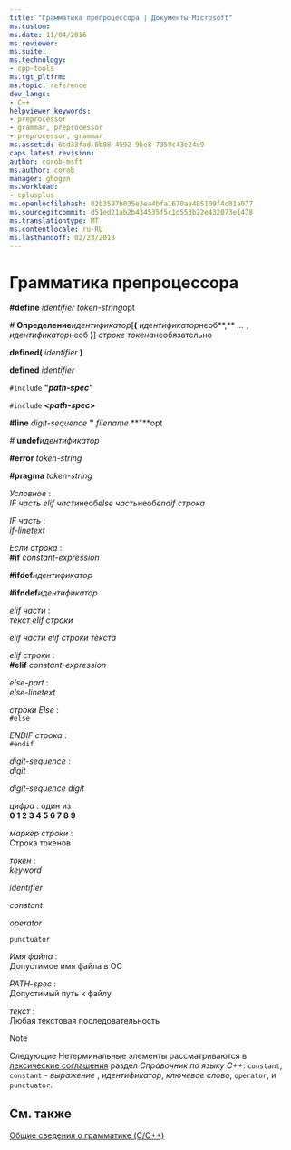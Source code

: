 ```yaml
---
title: "Грамматика препроцессора | Документы Microsoft"
ms.custom: 
ms.date: 11/04/2016
ms.reviewer: 
ms.suite: 
ms.technology:
- cpp-tools
ms.tgt_pltfrm: 
ms.topic: reference
dev_langs:
- C++
helpviewer_keywords:
- preprocessor
- grammar, preprocessor
- preprocessor, grammar
ms.assetid: 6cd33fad-0b08-4592-9be8-7359c43e24e9
caps.latest.revision: 
author: corob-msft
ms.author: corob
manager: ghogen
ms.workload:
- cplusplus
ms.openlocfilehash: 02b3597b035e3ea4bfa1670aa405109f4c01a077
ms.sourcegitcommit: d51ed21ab2b434535f5c1d553b22e432073e1478
ms.translationtype: MT
ms.contentlocale: ru-RU
ms.lasthandoff: 02/23/2018
---
```

# <a name="preprocessor-grammar"></a>Грамматика препроцессора
**#define**  *identifier* *token-string*opt  
  
 *#* **Определение***идентификатор*[**(** *идентификатор*необ**,** *...*  **,** *идентификатор*необ **)**] *строке токена*необязательно    
  
 **defined(**  *identifier* **)**  
  
 **defined**  *identifier*  
  
 `#include` **"***path-spec***"**  
  
 `#include` **\<***path-spec***>**  
  
 **#line**  *digit-sequence*  **"** *filename* **"**opt  
  
 *#* **undef***идентификатор*   
  
 **#error**  *token-string*  
  
 **#pragma**  *token-string*  
  
 *Условное* :  
 *IF часть elif части*необ*else часть*необ*endif строка*  
  
 *IF часть* :  
 *if-linetext*  
  
 *Если строка* :  
 **#if**  *constant-expression*  
  
 **#ifdef***идентификатор*   
  
 **#ifndef***идентификатор*   
  
 *elif части* :  
 *текст elif строки*  
  
 *elif части elif строки текста*  
  
 *elif строки* :  
 **#elif**  *constant-expression*  
  
 *else-part* :  
 *else-linetext*  
  
 *строки Else* :  
 `#else`  
  
 *ENDIF строка* :  
 `#endif`  
  
 *digit-sequence* :  
 *digit*  
  
 *digit-sequence digit*  
  
 *цифра* : один из  
 **0 1 2 3 4 5 6 7 8 9**  
  
 *маркер строки* :  
 Строка токенов  
  
 *токен* :  
 *keyword*  
  
 *identifier*  
  
 *constant*  
  
 *operator*  
  
 `punctuator`  
  
 *Имя файла* :  
 Допустимое имя файла в ОС  
  
 *PATH-spec* :  
 Допустимый путь к файлу  
  
 *текст* :  
 Любая текстовая последовательность  
  
> [!NOTE]
>  Следующие Нетерминальные элементы рассматриваются в [лексические соглашения](../cpp/lexical-conventions.md) раздел *Справочник по языку C++*: `constant`, `constant` - *выражение* , *идентификатор*, *ключевое слово*, `operator`, и `punctuator`.  
  
## <a name="see-also"></a>См. также  
 [Общие сведения о грамматике (C/C++)](../preprocessor/grammar-summary-c-cpp.md)